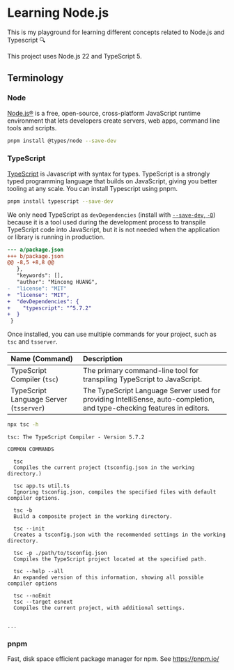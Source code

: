 # Learning Node.js

This is my playground for learning different concepts related to Node.js and Typescript 🔍

This project uses Node.js 22 and TypeScript 5.

## Terminology

### Node

[Node.js®](https://nodejs.org/en) is a free, open-source, cross-platform JavaScript runtime environment that lets developers create servers, web apps, command line tools and scripts.

```sh
pnpm install @types/node --save-dev
```

### TypeScript

[TypeScript](https://www.typescriptlang.org/) is Javascript with syntax for types. TypeScript is a strongly typed programming language that builds on JavaScript, giving you better tooling at any scale. You can install Typescript using pnpm.

```sh
pnpm install typescript --save-dev
```

We only need TypeScript as `devDependencies` (install with [`--save-dev`, `-D`](https://pnpm.io/cli/add#--save-dev--d)) because it is a tool used during the development process to transpile TypeScript code into JavaScript, but it is not needed when the application or library is running in production.

```diff
--- a/package.json
+++ b/package.json
@@ -8,5 +8,8 @@
   },
   "keywords": [],
   "author": "Mincong HUANG",
-  "license": "MIT"
+  "license": "MIT",
+  "devDependencies": {
+    "typescript": "^5.7.2"
+  }
 }
```

Once installed, you can use multiple commands for your project, such as `tsc` and `tsserver`.

Name (Command) | Description
:--- | :---
TypeScript Compiler (`tsc`) | The primary command-line tool for transpiling TypeScript to JavaScript.
TypeScript Language Server (`tsserver`) | The TypeScript Language Server used for providing IntelliSense, auto-completion, and type-checking features in editors.

```sh
npx tsc -h
```

```
tsc: The TypeScript Compiler - Version 5.7.2

COMMON COMMANDS

  tsc
  Compiles the current project (tsconfig.json in the working directory.)

  tsc app.ts util.ts
  Ignoring tsconfig.json, compiles the specified files with default compiler options.

  tsc -b
  Build a composite project in the working directory.

  tsc --init
  Creates a tsconfig.json with the recommended settings in the working directory.

  tsc -p ./path/to/tsconfig.json
  Compiles the TypeScript project located at the specified path.

  tsc --help --all
  An expanded version of this information, showing all possible compiler options

  tsc --noEmit
  tsc --target esnext
  Compiles the current project, with additional settings.


...
```

### pnpm

Fast, disk space efficient package manager for npm. See <https://pnpm.io/>
